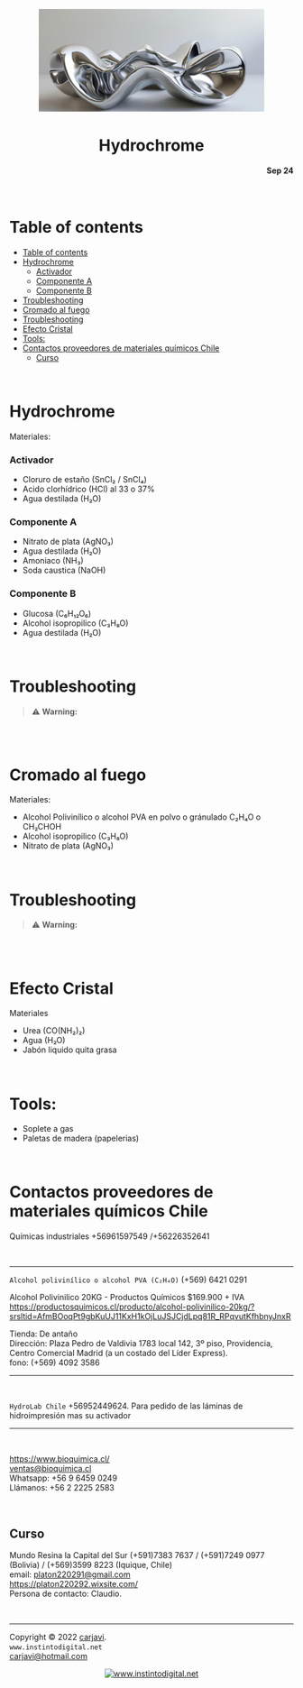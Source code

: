 <p align="center"><img src="./img/hydrochrome.png" width="400"   alt=" " /></p>
<h1 align="center">Hydrochrome</h1> 
<h4 align="right">Sep 24</h4>



<br>

# Table of contents
- [Table of contents](#table-of-contents)
- [Hydrochrome](#hydrochrome)
    - [Activador](#activador)
    - [Componente A](#componente-a)
    - [Componente B](#componente-b)
- [Troubleshooting](#troubleshooting)
- [Cromado al fuego](#cromado-al-fuego)
- [Troubleshooting](#troubleshooting-1)
- [Efecto Cristal](#efecto-cristal)
- [Tools:](#tools)
- [Contactos proveedores de materiales químicos Chile](#contactos-proveedores-de-materiales-químicos-chile)
  - [Curso](#curso)

<br>


# Hydrochrome
Materiales:
### Activador
* Cloruro de estaño (SnCl₂ / SnCl₄)
* Acido clorhídrico (HCl) al 33 o 37%
* Agua destilada (H₂O)

### Componente A
* Nitrato de plata (AgNO₃)
* Agua destilada (H₂O)
* Amoniaco (NH₃)
* Soda caustica (NaOH)

### Componente B
* Glucosa (C₆H₁₂O₆)
* Alcohol isopropilico (C₃H₈O)
* Agua destilada (H₂O)

<br>

# Troubleshooting
> :warning: **Warning:**


<br>

<br>

# Cromado al fuego
Materiales:
* Alcohol Polivinílico o alcohol PVA en polvo o gránulado C₂H₄O o CH₂CHOH
* Alcohol isopropilico (C₃H₈O)
* Nitrato de plata (AgNO₃)

<br>

# Troubleshooting
> :warning: **Warning:**


<br>

<br>

# Efecto Cristal
Materiales 
* Urea (CO(NH₂)₂) 
* Agua (H₂O)
* Jabón liquido quita grasa

<br>

# Tools:
* Soplete a gas
* Paletas de madera (papelerias)

<br>

# Contactos proveedores de materiales químicos Chile

Químicas industriales  +56961597549 /+56226352641

<br>

--------------------------

```Alcohol polivinílico o alcohol PVA (C₂H₄O)``` (+569) 6421 0291

Alcohol Polivinilico 20KG - Productos Químicos $169.900 + IVA <br>
https://productosquimicos.cl/producto/alcohol-polivinilico-20kg/?srsltid=AfmBOoqPt9gbKuUJ11KxH1kOjLuJSJCjdLpq81R_RPqvutKfhbnyJnxR

Tienda: De antaño <br>
Dirección: Plaza Pedro de Valdivia 1783 local 142, 3º piso, Providencia, Centro Comercial Madrid (a un costado del Líder Express). <br>
fono: (+569) 4092 3586 <br>

-------------------------
<br>

```HydroLab Chile``` +56952449624. Para pedido de las láminas de hidroimpresión mas su activador

-----------------------

<br>

https://www.bioquimica.cl/ <br>
ventas@bioquimica.cl <br>
Whatsapp: +56 9 6459 0249 <br>
Llámanos: +56 2 2225 2583 <br>

<br>

## Curso
Mundo Resina la Capital del Sur (+591)7383 7637 / (+591)7249 0977 (Bolivia) / (+569)3599 8223 (Iquique, Chile)<br>
email: platon220291@gmail.com <br>
https://platon220292.wixsite.com/ <br>
Persona de contacto: Claudio.


<br>




---
Copyright &copy; 2022 [carjavi](https://github.com/carjavi). <br>
```www.instintodigital.net``` <br>
carjavi@hotmail.com <br>
<p align="center">
    <a href="https://instintodigital.net/" target="_blank"><img src="./img/developer.png" height="100" alt="www.instintodigital.net"></a>
</p>

